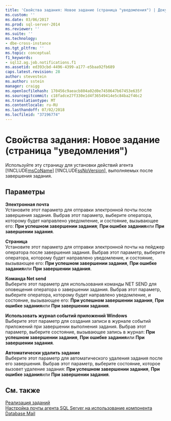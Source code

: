 ```yaml
---
title: 'Свойства задания: Новое задание (страница "уведомления") | Документация Майкрософт'
ms.custom: ''
ms.date: 03/06/2017
ms.prod: sql-server-2014
ms.reviewer: ''
ms.suite: ''
ms.technology:
- dbe-cross-instance
ms.tgt_pltfrm: ''
ms.topic: conceptual
f1_keywords:
- sql12.ag.job.notifications.f1
ms.assetid: ed393cbd-4496-4399-a177-e5baa92fb689
caps.latest.revision: 28
author: stevestein
ms.author: sstein
manager: craigg
ms.openlocfilehash: 170456c9aeacb804a02d0e7450647b67453e635f
ms.sourcegitcommit: c18fadce27f330e1d4f36549414e5c84ba2f46c2
ms.translationtype: MT
ms.contentlocale: ru-RU
ms.lasthandoff: 07/02/2018
ms.locfileid: "37196774"
---
```

# <a name="job-properties-new-job-notifications-page"></a>Свойства задания: Новое задание (страница "уведомления")
  Используйте эту страницу для установки действий агента [!INCLUDE[msCoName](../../includes/msconame-md.md)] [!INCLUDE[ssNoVersion](../../includes/ssnoversion-md.md)], выполняемых после завершения задания.  
  
## <a name="options"></a>Параметры  
 **Электронная почта**  
 Установите этот параметр для отправки электронной почты после завершения задания. Выбрав этот параметр, выберите оператора, которому будет направлено уведомление, и состояние, вызывающее его: **При успешном завершении задания**; **При ошибке задания**или **При завершении задания**.  
  
 **Страница**  
 Установите этот параметр для отправки электронной почты на пейджер оператора после завершения задания. Выбрав этот параметр, выберите оператора, которому будет направлено уведомление, и состояние, вызывающее его: **При успешном завершении задания**, **При ошибке задания**или **При завершении задания**.  
  
 **Команда Net send**  
 Выберите этот параметр для использования команды NET SEND для оповещения оператора о завершении задания. Выбрав этот параметр, выберите оператора, которому будет направлено уведомление, и состояние, вызывающее его: **При успешном завершении задания**, **При ошибке задания**или **При завершении задания**.  
  
 **Использовать журнал событий приложений Windows**  
 Выберите этот параметр для создания записи в журнале событий приложений при завершении выполнения задания. Выбрав этот параметр, выберите состояние, вызывающее запись в журнал: **При успешном завершении задания**, **При ошибке задания**или **При завершении задания**.  
  
 **Автоматически удалить задание**  
 Выберите этот параметр для автоматического удаления задания после его завершения. Выбрав этот параметр, выберите состояние, которое вызовет удаление задания: **При успешном завершении задания**, **При ошибке задания**или **При завершении задания**.  
  
## <a name="see-also"></a>См. также  
 [Реализация заданий](implement-jobs.md)   
 [Настройка почты агента SQL Server на использование компонента Database Mail](../../relational-databases/database-mail/configure-sql-server-agent-mail-to-use-database-mail.md)  
  
  
